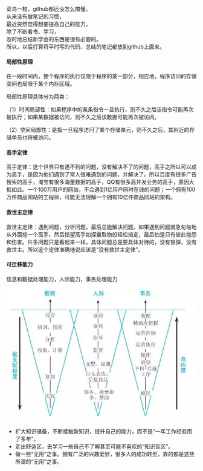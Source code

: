 菜鸟一枚，github都还没怎么搞懂。<br>
从来没有做笔记的习惯，<br>
最近突然觉得想要提高自己的能力，<br>
除了不断看书、学习，<br>
及时地总结新学会的东西是很有必要的。<br>
所以，以后打算将平时写的代码、总结的笔记都放到github上面来。

#### 局部性原理

在一段时间内，整个程序的执行仅限于程序的某一部分，相应地，程序访问的存储空间也局限于某个内存区域。

局部性原理具体分为两类：

（1）时间局部性：如果程序中的某条指令一旦执行，则不久之后该指令可能再次被执行；如果某数据被访问，则不久之后该数据可能再次被访问。

（2）空间局部性：是指一旦程序访问了某个存储单元，则不久之后，其附近的存储单员也将被访问。

#### 高手定律

高手定律：这个世界只有遇不到的问题，没有解决不了的问题，高手之所以可以成为高手，是因为他们遇到了常人很难遇到的问题，并解决了。所以百度有很多广告搜索的高手，淘宝有很多海量数据的高手，QQ有很多高并发业务的高手，原因大抵如此。一个100万用户的网站，不会遇到1亿用户同时在线的问题；一个拥有100万件商品网站的工程师，可能无法理解一个拥有10亿件商品网站的架构。

#### 救世主定律

救世主定律：遇到问题，分析问题，最后总能解决问题。如果遇到问题就急匆匆地从外面挖一个高手，然后指望高手如探囊取物般轻松搞定，最后怕是只有彼此抱怨和伤害。许多问题只是看起来一样，具体问题总是要具体对待的，没有银弹，没有救世主。所以这个定律准确地说应该是“没有救世主定律”。

#### 可迁移能力

信息和数据处理能力，人际能力，事务处理能力

![](other\images\可迁移能力.png)

* 扩大知识储备，不断接触新知识，提升自己的能力，而不是“一年工作经验用了多年”。
* 走出舒适区，去学习一些自己不了解甚至可能不喜欢的“知识盲区”。
* 做一些“无用”之事。拥有广泛的兴趣爱好，很多人的成功转型，靠的都是这些所谓的“无用”之事。